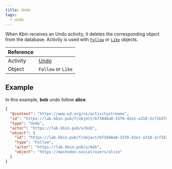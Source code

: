 ```yaml
---
title: Undo
tags:
  - undo
---
```


When Kbin receives an Undo activity, it deletes the corresponding object from the database. Activity is used
with [`Follow`](./follow) or [`Like`](./like) objects.

| Reference |                                                                |
| --------- | -------------------------------------------------------------- |
| Activity  | [Undo](https://www.w3.org/TR/activitypub/#undo-activity-inbox) |
| Object    | `Follow` or `Like`                                             |

## Example

In this example, **bob** undo follow **alice**.

```json
{
  "@context": "https://www.w3.org/ns/activitystreams",
  "id": "https://lab.kbin.pub/f/object/bf3848a8-15f6-42e1-a318-2cf1637d6814/accept",
  "type": "Undo",
  "actor": "https://lab.kbin.pub/u/bob",
  "object": {
    "id": "https://lab.kbin.pub/f/object/bf3848a8-15f6-42e1-a318-2cf1637d6814/accept",
    "type": "Follow",
    "actor": "https://lab.kbin.pub/u/bob",
    "object": "https://mastodon.social/users/alice"
  }
}
```

